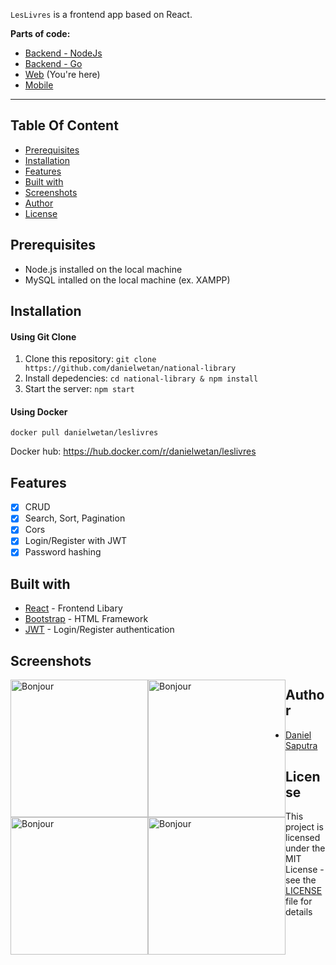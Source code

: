 `LesLivres` is a frontend app based on React.

**Parts of code:**
* [Backend - NodeJs](https://github.com/danielwetan/leslivres-backend-nodejs)
* [Backend - Go](https://github.com/danielwetan/leslivres-backend-go)
* [Web](https://github.com/danielwetan/leslivres) (You're here)
* [Mobile](https://github.com/danielwetan/leslivres-mobile)

---

## Table Of Content
* [Prerequisites](https://github.com/danielwetan/leslivresy#prerequisites)
* [Installation](https://github.com/danielwetan/leslivres#installation)
* [Features](https://github.com/danielwetan/leslivres#features)
* [Built with](https://github.com/danielwetan/leslivres#built-with)
* [Screenshots](https://github.com/danielwetan/leslivres#screenshots)
* [Author](https://github.com/danielwetan/leslivres#author)
* [License](https://github.com/danielwetan/leslivres#license)

## Prerequisites
- Node.js installed on the local machine
- MySQL intalled on the local machine (ex. XAMPP)

## Installation

#### Using Git Clone
1. Clone this repository:
    `git clone https://github.com/danielwetan/national-library`
2. Install depedencies:
    `cd national-library & npm install`
4. Start the server:
    `npm start`
 
#### Using Docker
```docker pull danielwetan/leslivres ```

Docker hub: https://hub.docker.com/r/danielwetan/leslivres


## Features
- [x] CRUD
- [x] Search, Sort, Pagination
- [x] Cors
- [x] Login/Register with JWT
- [x] Password hashing

## Built with
- [React](https://reactjs.org/) - Frontend Libary
- [Bootstrap](https://getbootstrap.com) - HTML Framework
- [JWT](https://jwt.io/) - Login/Register authentication

## Screenshots
<img 
src="https://github.com/danielwetan/leslivres/blob/master/src/screenshots/1b.png?raw=true"
  alt="Bonjour"
  style="float: left;"
  width="220"/> <img 
src="https://github.com/danielwetan/leslivres/blob/master/src/screenshots/2.png"
alt="Bonjour"
style="float: left;"
width="220"
/> <img 
src="https://github.com/danielwetan/leslivres/blob/master/src/screenshots/3.png"
alt="Bonjour"
style="float: left;"
width="220"
/>
<img 
src="https://github.com/danielwetan/leslivres/blob/master/src/screenshots/4.png"
alt="Bonjour"
style="float: left;"
width="220"
/>

## Author
- [Daniel Saputra](https://www.linkedin.com/in/danielwetan/)

## License
This project is licensed under the MIT License - see the [LICENSE](https://github.com/danielwetan/national-library/blob/master/LICENSE) file for details
